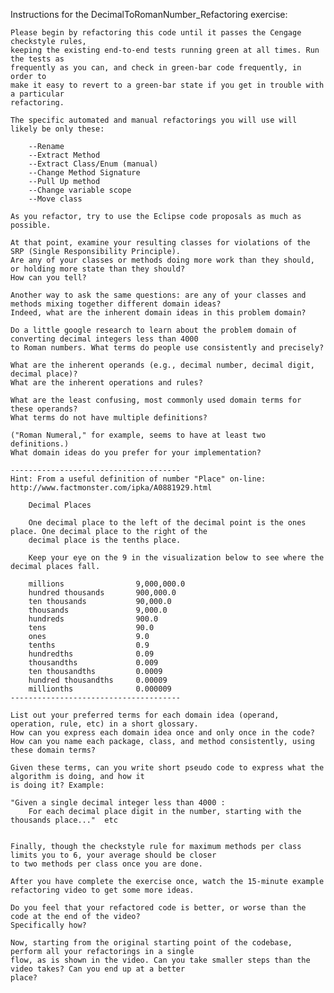  Instructions for the DecimalToRomanNumber_Refactoring exercise:
 
 	Please begin by refactoring this code until it passes the Cengage checkstyle rules, 
 	keeping the existing end-to-end tests running green at all times. Run the tests as 
 	frequently as you can, and check in green-bar code frequently, in order to 
 	make it easy to revert to a green-bar state if you get in trouble with a particular
 	refactoring. 
 	
 	The specific automated and manual refactorings you will use will likely be only these:
 	
 		--Rename
 		--Extract Method
 		--Extract Class/Enum (manual)
 		--Change Method Signature
 		--Pull Up method
 		--Change variable scope
 		--Move class
 
 	As you refactor, try to use the Eclipse code proposals as much as possible. 
 	
 	At that point, examine your resulting classes for violations of the SRP (Single Responsibility Principle). 
 	Are any of your classes or methods doing more work than they should, or holding more state than they should?
 	How can you tell?
 	
 	Another way to ask the same questions: are any of your classes and methods mixing together different domain ideas?
 	Indeed, what are the inherent domain ideas in this problem domain?
 	
 	Do a little google research to learn about the problem domain of converting decimal integers less than 4000
 	to Roman numbers. What terms do people use consistently and precisely? 
 	
 	What are the inherent operands (e.g., decimal number, decimal digit, decimal place)?  
 	What are the inherent operations and rules?
 	
 	What are the least confusing, most commonly used domain terms for these operands? 	
 	What terms do not have multiple definitions?
 	
 	("Roman Numeral," for example, seems to have at least two definitions.)
 	What domain ideas do you prefer for your implementation?
 	
 	--------------------------------------
 	Hint: From a useful definition of number "Place" on-line: 
 	http://www.factmonster.com/ipka/A0881929.html

		Decimal Places

		One decimal place to the left of the decimal point is the ones place. One decimal place to the right of the 
		decimal place is the tenths place.

		Keep your eye on the 9 in the visualization below to see where the decimal places fall.

		millions				9,000,000.0
		hundred thousands	  	900,000.0
		ten thousands	    	90,000.0
		thousands	      		9,000.0
		hundreds	         	900.0
		tens	           		90.0
		ones	             	9.0
		tenths	             	0.9
		hundredths	            0.09
		thousandths	            0.009
		ten thousandths	        0.0009
		hundred thousandths	    0.00009
		millionths	           	0.000009
 	-------------------------------------- 	
 	
 	List out your preferred terms for each domain idea (operand, operation, rule, etc) in a short glossary. 
 	How can you express each domain idea once and only once in the code? 
 	How can you name each package, class, and method consistently, using these domain terms?
 	
 	Given these terms, can you write short pseudo code to express what the algorithm is doing, and how it 
 	is doing it? Example:
 	
 	"Given a single decimal integer less than 4000 :
 		For each decimal place digit in the number, starting with the thousands place..."  etc
   

	Finally, though the checkstyle rule for maximum methods per class limits you to 6, your average should be closer 
	to two methods per class once you are done. 
	
	After you have complete the exercise once, watch the 15-minute example refactoring video to get some more ideas. 
	
	Do you feel that your refactored code is better, or worse than the code at the end of the video?  
	Specifically how? 
	
	Now, starting from the original starting point of the codebase, perform all your refactorings in a single 
	flow, as is shown in the video. Can you take smaller steps than the video takes? Can you end up at a better 
	place? 
	
	
	
	
	
	